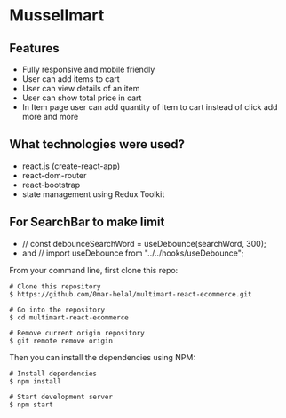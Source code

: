 # Mussellmart


## Features

- Fully responsive and mobile friendly
- User can add items to cart
- User can view details of an item
- User can show total price in cart
- In Item page user can add quantity of item to cart instead of click add more and more 

## What technologies were used?

- react.js (create-react-app)
- react-dom-router
- react-bootstrap
- state management using Redux Toolkit

## For SearchBar to make limit

- // const debounceSearchWord = useDebounce(searchWord, 300);
- and // import useDebounce from "../../hooks/useDebounce";

From your command line, first clone this repo:

```
# Clone this repository
$ https://github.com/0mar-helal/multimart-react-ecommerce.git

# Go into the repository
$ cd multimart-react-ecommerce

# Remove current origin repository
$ git remote remove origin

```

Then you can install the dependencies using NPM:

```
# Install dependencies
$ npm install

# Start development server
$ npm start
```
